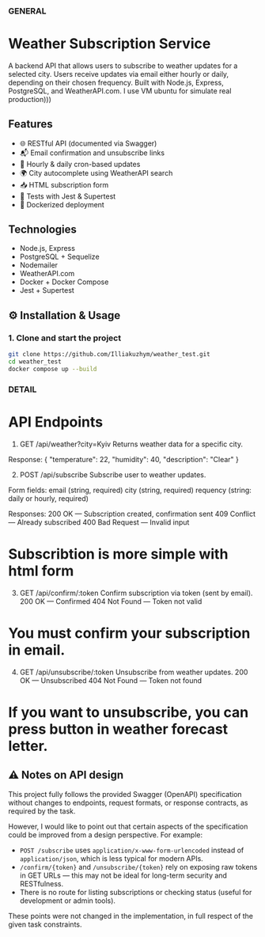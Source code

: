 
### GENERAL  ###
# Weather Subscription Service

A backend API that allows users to subscribe to weather updates for a selected city. Users receive updates via email either hourly or daily, depending on their chosen frequency. Built with Node.js, Express, PostgreSQL, and WeatherAPI.com.
I use VM ubuntu for simulate real production)))

## Features

- 🌐 RESTful API (documented via Swagger)
- 📬 Email confirmation and unsubscribe links
- 🔄 Hourly & daily cron-based updates
- 🌍 City autocomplete using WeatherAPI search
- 📥 HTML subscription form
- 🧪 Tests with Jest & Supertest
- 🐳 Dockerized deployment

## Technologies

- Node.js, Express
- PostgreSQL + Sequelize
- Nodemailer
- WeatherAPI.com
- Docker + Docker Compose
- Jest + Supertest

## ⚙️ Installation & Usage

### 1. Clone and start the project

```bash
git clone https://github.com/Illiakuzhym/weather_test.git
cd weather_test
docker compose up --build
```

### DETAIL ###
# API Endpoints

1) GET /api/weather?city=Kyiv
Returns weather data for a specific city.

Response:
{
  "temperature": 22,
  "humidity": 40,
  "description": "Clear"
}

2) POST /api/subscribe
Subscribe user to weather updates.

Form fields:
email (string, required)
city (string, required)
requency (string: daily or hourly, required)

Responses:
200 OK — Subscription created, confirmation sent
409 Conflict — Already subscribed
400 Bad Request — Invalid input

# Subscribtion is more simple with html form

3) GET /api/confirm/:token
Confirm subscription via token (sent by email).
200 OK — Confirmed
404 Not Found — Token not valid

# You must confirm your subscription in email.

4) GET /api/unsubscribe/:token
Unsubscribe from weather updates.
200 OK — Unsubscribed
404 Not Found — Token not found

# If you want to unsubscribe, you can press button in weather forecast letter.

## ⚠️ Notes on API design

This project fully follows the provided Swagger (OpenAPI) specification without changes to endpoints, request formats, or response contracts, as required by the task.

However, I would like to point out that certain aspects of the specification could be improved from a design perspective. For example:

- `POST /subscribe` uses `application/x-www-form-urlencoded` instead of `application/json`, which is less typical for modern APIs.
- `/confirm/{token}` and `/unsubscribe/{token}` rely on exposing raw tokens in GET URLs — this may not be ideal for long-term security and RESTfulness.
- There is no route for listing subscriptions or checking status (useful for development or admin tools).

These points were not changed in the implementation, in full respect of the given task constraints.

